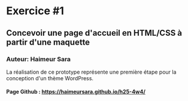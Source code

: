 # Exercice #1
## Concevoir une page d'accueil en HTML/CSS à partir d'une maquette
### Auteur: Haimeur Sara
La réalisation de ce prototype représente une première étape pour la conception d'un thème
WordPress.
#### Page Github : https://haimeursara.github.io/h25-4w4/